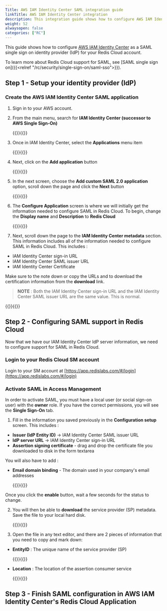 ```yaml
---
Title: AWS IAM Identity Center SAML integration guide
linkTitle: AWS IAM Identity Center integration
description: This integration guide shows how to configure AWS IAM Identity Center as a SAML single sign on provider for your Redis Cloud account.
weight: 52
alwaysopen: false
categories: ["RC"]
---
```


This guide shows how to configure [AWS IAM Identity Center](https://aws.amazon.com/iam/identity-center/) as a SAML single sign on identity provider (IdP) for your Redis Cloud account.

To learn more about Redis Cloud support for SAML, see [SAML single sign on]({{<relref "/rc/security/single-sign-on/saml-sso">}}).

## Step 1 - Setup your identity provider (IdP)

### Create the AWS IAM Identity Center SAML application

1. Sign in to your AWS account.

2. From the main menu, search for **IAM Identity Center (successor to AWS Single Sign-On)**

    {{<image filename="images/rc/saml/aws_iam_identity_center_saml_1.png" alt="" >}}{{</image>}}

3. Once in IAM Identity Center, select the **Applications** menu item

   {{<image filename="images/rc/saml/aws_iam_identity_center_saml_2.png" alt="" >}}{{</image>}}

4. Next, click on the **Add application** button

   {{<image filename="images/rc/saml/aws_iam_identity_center_saml_3.png" alt="" >}}{{</image>}}

5. In the next screen, choose the **Add custom SAML 2.0 application** option, scroll down the page and click the **Next** button

   {{<image filename="images/rc/saml/aws_iam_identity_center_saml_4.png" alt="" >}}{{</image>}}

6. The **Configure Application** screen is where we will initially get the information needed to configure SAML in Redis Cloud. To begin, change the **Display name** and **Description** to **Redis Cloud**

   {{<image filename="images/rc/saml/aws_iam_identity_center_saml_5.png" alt="" >}}{{</image>}}

7. Next, scroll down the page to the **IAM Identity Center metadata** section. This information includes all of the information needed to configure SAML in Redis Cloud. This includes :

* IAM Identity Center sign-in URL
* IAM Identity Center SAML issuer URL
* IAM Identity Center Certificate

Make sure to the note down or copy the URLs and to download the certification information from the **download** link.

> **NOTE** : Both the IAM Identity Center sign-in URL and the IAM Identity Center SAML issuer URL are the same value. This is normal.

   {{<image filename="images/rc/saml/aws_iam_identity_center_saml_6.png" alt="" >}}{{</image>}}


## Step 2 - Configuring SAML support in Redis Cloud

Now that we have our IAM Identity Center IdP server information, we need to configure support for SAML in Redis Cloud.

### Login to your Redis Cloud SM account

Login to your SM account at [https://app.redislabs.com/#/login](https://app.redislabs.com/#/login)

### Activate SAML in Access Management

In order to activate SAML, you must have a local user (or social sign-on user) with the **owner** role. If you have the correct permissions, you will see the **Single Sign-On** tab.

1. Fill in the information you saved previously in the **Configuration setup** screen. This includes :

* **Issuer (IdP Entity ID)** -> IAM Identity Center SAML issuer URL
* **IdP server URL** -> IAM Identity Center sign-in URL
* **Assertion signing certificate** - drag and drop the certificate file you downloaded to disk in the form textarea

You will also have to add :

* **Email domain binding** - The domain used in your company's email addresses

  {{<image filename="images/rc/saml/sm_saml_1.png" alt="" >}}{{</image>}}

Once you click the **enable** button, wait a few seconds for the status to change.

2. You will then be able to **download** the service provider (SP) metadata. Save the file to your local hard disk.

   {{<image filename="images/rc/saml/ad_saml_10.png" alt="" >}}{{</image>}}

3. Open the file in any text editor, and there are 2 pieces of information that you need to copy and mark down:

* **EntityID** : The unique name of the service provider (SP)

  {{<image filename="images/rc/saml/sm_saml_4.png" alt="" >}}{{</image>}}

* **Location** : The location of the assertion consumer service

  {{<image filename="images/rc/saml/sm_saml_5.png" alt="" >}}{{</image>}}

## Step 3 - Finish SAML configuration in AWS IAM Identity Center's Redis Cloud Application